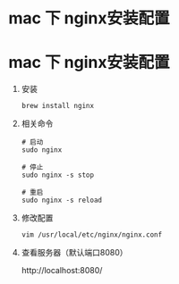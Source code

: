 # mac 下 nginx安装配置


# mac 下 nginx安装配置

1. 安装

   ```
   brew install nginx
   ```

2. 相关命令

   ```
   # 启动
   sudo nginx
   
   # 停止
   sudo nginx -s stop
   
   # 重启
   sudo nginx -s reload
   ```

3. 修改配置

   ```
   vim /usr/local/etc/nginx/nginx.conf
   ```

4. 查看服务器（默认端口8080）

   http://localhost:8080/

